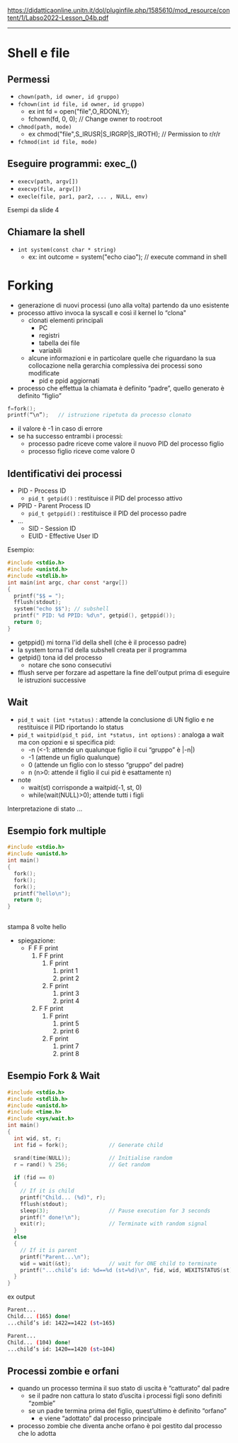 https://didatticaonline.unitn.it/dol/pluginfile.php/1585610/mod_resource/content/1/Labso2022-Lesson_04b.pdf

---

# Shell e file
## Permessi
- `chown(path, id owner, id gruppo)`
- `fchown(int id file, id owner, id gruppo)`
	- ex int fd = open("file",O_RDONLY);
	- fchown(fd, 0, 0); // Change owner to root:root
- `chmod(path, mode)`
	- ex chmod("file",S_IRUSR|S_IRGRP|S_IROTH); // Permission to r/r/r
- `fchmod(int id file, mode)`

## Eseguire programmi: exec_()
- `execv(path, argv[])`
- `execvp(file, argv[])`
- `execle(file, par1, par2, ... , NULL, env)`

Esempi da slide 4

## Chiamare la shell
- `int system(const char * string)`
	- ex: int outcome = system("echo ciao"); // execute command in shell


# Forking
- generazione di nuovi processi (uno alla volta) partendo da uno esistente
- processo attivo invoca la syscall e così il kernel lo “clona"
	- clonati elementi principali
		- PC
		- registri
		- tabella dei file
		- variabili
	- alcune informazioni e in particolare quelle che riguardano la sua collocazione nella gerarchia complessiva dei processi sono modificate
		- pid e ppid aggiornati
- processo che effettua la chiamata è definito “padre”, quello generato è definito “figlio”

```C
f=fork();
printf(“\n”);   // istruzione ripetuta da processo clonato
```
- il valore è -1 in caso di errore
- se ha successo entrambi i processi:
	- processo padre riceve come valore il nuovo PID del processo figlio
	- processo figlio riceve come valore 0

## Identificativi dei processi
- PID - Process ID
	- `pid_t getpid()` : restituisce il PID del processo attivo
- PPID - Parent Process ID
	- `pid_t getppid()` : restituisce il PID del processo padre
- ...
	- SID - Session ID
	- EUID - Effective User ID

Esempio:

```C
#include <stdio.h>
#include <unistd.h>
#include <stdlib.h>
int main(int argc, char const *argv[])
{
  printf("$$ = ");
  fflush(stdout);
  system("echo $$"); // subshell
  printf(" PID: %d PPID: %d\n", getpid(), getppid());
  return 0;
}
```
- getppid() mi torna l'id della shell (che è il processo padre)
- la system torna l'id della subshell creata per il programma
- getpid() tona id del processo
	- notare che sono consecutivi
- fflush serve per forzare ad aspettare la fine dell'output prima di eseguire le istruzioni successive


## Wait
- `pid_t wait (int *status)` : attende la conclusione di UN figlio e ne restituisce il PID riportando lo status
- `pid_t waitpid(pid_t pid, int *status, int options)` : analoga a wait ma con opzioni e si specifica pid:
	- -n (<-1: attende un qualunque figlio il cui “gruppo” è |-n|)
	- -1 (attende un figlio qualunque)
	- 0 (attende un figlio con lo stesso “gruppo” del padre)
	- n (n>0: attende il figlio il cui pid è esattamente n)
- note
	- wait(st) corrisponde a waitpid(-1, st, 0)
	- while(wait(NULL)>0); attende tutti i figli

Interpretazione di stato ...

## Esempio fork multiple
```C
#include <stdio.h> 
#include <unistd.h>
int main()
{
  fork();
  fork();
  fork();
  printf("hello\n");
  return 0;
} 
  
```

stampa 8 volte hello
- spiegazione:
	- F F F print
		1. F F print
			1. F print
				1. print 1
				2. print 2
			2. F print
				1. print 3
				2. print 4 
		2. F F print
			1. F print
				1. print 5
				2. print 6
			2. F print
				1. print 7
				2. print 8


## Esempio Fork & Wait
```C
#include <stdio.h>
#include <stdlib.h>
#include <unistd.h>
#include <time.h>
#include <sys/wait.h>
int main()
{
  int wid, st, r;
  int fid = fork();             // Generate child

  srand(time(NULL));            // Initialise random
  r = rand() % 256;             // Get random
  
  if (fid == 0)
  {
    // If it is child
    printf("Child... (%d)", r);
    fflush(stdout);
    sleep(3);                   // Pause execution for 3 seconds
    printf(" done!\n");
    exit(r);                    // Terminate with random signal
  }
  else
  {
    // If it is parent
    printf("Parent...\n");
    wid = wait(&st);            // wait for ONE child to terminate
    printf("...child’s id: %d==%d (st=%d)\n", fid, wid, WEXITSTATUS(st));
  }
}
```

ex output
```sh
Parent...
Child... (165) done!
...child’s id: 1422==1422 (st=165)
```

```sh
Parent...
Child... (104) done!
...child’s id: 1420==1420 (st=104)
```


## Processi zombie e orfani
- quando un processo termina il suo stato di uscita è “catturato” dal padre
	- se il padre non cattura lo stato d’uscita i processi figli sono definiti “zombie”
	- se un padre termina prima del figlio, quest’ultimo è definito “orfano”
		- e viene “adottato” dal processo principale
- processo zombie che diventa anche orfano è poi gestito dal processo che lo adotta